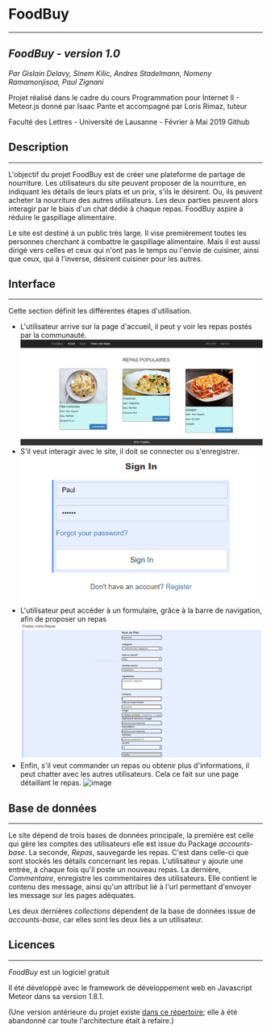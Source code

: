 # FoodBuy
---
## _FoodBuy - version 1.0_

_Par Gislain Delavy, Sinem Kilic, Andres Stadelmann, Nomeny Ramamonjisoa, Paul Zignani_

Projet réalisé dans le cadre du cours Programmation pour Internet II - Meteor.js donné par Isaac Pante et accompagné par Loris Rimaz, tuteur

Faculté des Lettres - Université de Lausanne - Février à Mai 2019 Github

## Description
---
L'objectif du projet FoodBuy est de créer une plateforme de partage de nourriture. Les utilisateurs du site peuvent proposer 
de la nourriture, en indiquant les détails de leurs plats et un prix, s'ils le désirent. Ou, ils peuvent acheter la nourriture des
autres utilisateurs. Les deux parties peuvent alors interagir par le biais d'un chat dédié à chaque repas. FoodBuy aspire à réduire
le gaspillage alimentaire.

Le site est destiné à un public très large. Il vise premièrement toutes les personnes cherchant à combattre le gaspillage alimentaire. 
Mais il est aussi dirigé vers celles et ceux qui n'ont pas le temps ou l'envie de cuisiner, ainsi que ceux, qui à l'inverse, désirent cuisiner 
pour les autres.

## Interface
---
Cette section définit les différentes étapes d'utilisation.
- L'utilisateur arrive sur la page d'accueil, il peut y voir les repas postés par la communauté.
![image](https://raw.githubusercontent.com/Nomeny/FoodBuy/master/Immages-ReadMe/FoodBuy-Accueil.PNG)
- S'il veut interagir avec le site, il doit se connecter ou s'enregistrer.
![image](https://raw.githubusercontent.com/Nomeny/FoodBuy/master/Immages-ReadMe/FoodBuy-SingIn.PNG)
- L'utilisateur peut accéder à un formulaire, grâce à la barre de navigation, afin de proposer un repas
![image](https://raw.githubusercontent.com/Nomeny/FoodBuy/master/Immages-ReadMe/FoodBuy-PostRepas.PNG)
- Enfin, s'il veut commander un repas ou obtenir plus d'informations, il peut chatter avec les autres utilisateurs. Cela ce fait sur une page détaillant le repas.
![image](https://github.com/Nomeny/FoodBuy/blob/master/Immages-ReadMe/FoodBuy-D%C3%A9tails.PNG)

## Base de données
---
Le site dépend de trois bases de données principale, la première est celle qui gère les comptes des utilisateurs elle est issue du Package _accounts-base_. La seconde, _Repas_, sauvegarde les repas. C'est dans celle-ci que sont stockés les détails concernant les repas. L'utilisateur y ajoute une entrée, à chaque fois qu'il poste un nouveau repas. La dernière, _Commentaire_, enregistre les commentaires des utilisateurs. Elle contient le contenu des message, ainsi qu'un attribut lié à l'url permettant d'envoyer les message sur les pages adéquates.

Les deux dernières _collections_ dépendent de la base de données issue de _accounts-base_, car elles sont les deux liés a un utilisateur.

## Licences
---
_FoodBuy_ est un logiciel gratuit

Il  été développé avec le framework de développement web en Javascript Meteor dans sa version 1.8.1.

(Une version antérieure du projet existe [dans ce répertoire](https://github.com/astad5679/FoodBay); elle à été abandonné car toute l'architecture était à refaire.)
